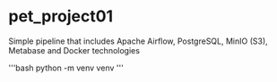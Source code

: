 # pet_project01
Simple pipeline that includes Apache Airflow, PostgreSQL, MinIO (S3), Metabase and Docker technologies 

'''bash 
python -m venv venv
'''
